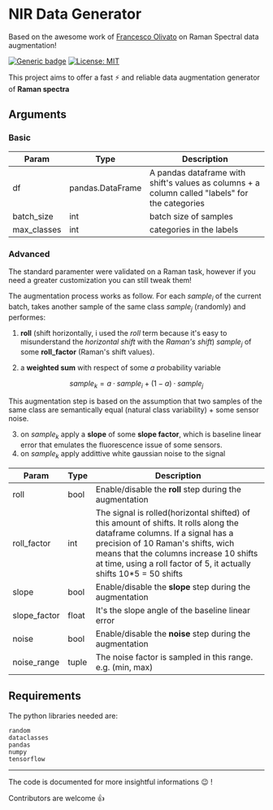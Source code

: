# NIR Data Generator

Based on the awesome work of [Francesco Olivato](https://github.com/fmolivato/RamanDataGenerator) on Raman Spectral data augmentation!

[![Generic badge](https://img.shields.io/badge/python-v3.6+-<COLOR>.svg)]() [![License: MIT](https://img.shields.io/badge/License-MIT-yellow.svg)](https://opensource.org/licenses/MIT)

This project aims to offer a fast :zap: and reliable data augmentation generator of **Raman spectra**

## Arguments

### Basic
Param|Type|Description
---|---|---
df|pandas.DataFrame|A pandas dataframe with shift's values as columns + a column called "labels" for the categories
batch_size|int|batch size of samples
max_classes|int|categories in the labels

### Advanced
The standard paramenter were validated on a Raman task, however if you need a greater customization you can still tweak them!

The augmentation process works as follow.
For each $sample_i$ of the current batch, takes another sample of the same class $sample_j$ (randomly) and performes:
1. __roll__ (shift horizontally, i used the _roll_ term because it's easy to misunderstand the _horizontal shift_ with the _Raman's shift_) $sample_j$ of some __roll_factor__ (Raman's shift values).

2. a __weighted sum__ with respect of some $a$ probability variable

$$ sample_k = a·sample_i + (1-a)·sample_j $$

This augmentation step is based on the assumption that two samples of the same class are semantically equal (natural class variability) + some sensor noise.

3. on $sample_k$ apply a __slope__ of some __slope factor__, which is baseline linear error that emulates the fluorescence issue of some sensors.
4. on $sample_k$ apply addittive white gaussian noise to the signal

Param|Type|Description
-|---|---
roll|bool|Enable/disable the __roll__ step during the augmentation
roll_factor|int|The signal is rolled(horizontal shifted) of this amount of shifts. It rolls along the dataframe columns. If a signal has a precision of 10 Raman's shifts, wich means that the columns increase 10 shifts at time, using a roll factor of 5, it actually shifts 10*5 = 50 shifts 
slope|bool|Enable/disable the __slope__ step during the augmentation
slope_factor|float|It's the slope angle of the baseline linear error
noise|bool|Enable/disable the __noise__ step during the augmentation
noise_range|tuple|The noise factor is sampled in this range. e.g. (min, max)


## Requirements
The python libraries needed are:

    random
    dataclasses
    pandas
    numpy
    tensorflow

---
The code is documented for more insightful informations :wink: !

Contributors are welcome :thumbsup:
